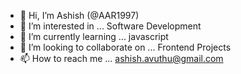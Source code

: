 - 👋 Hi, I’m Ashish (@AAR1997)
- 👀 I’m interested in ... Software Development
- 🌱 I’m currently learning ... javascript
- 💞️ I’m looking to collaborate on ... Frontend Projects
- 📫 How to reach me ... ashish.avuthu@gmail.com

<!---
AAR1997/AAR1997 is a ✨ special ✨ repository because its `README.md` (this file) appears on your GitHub profile.
You can click the Preview link to take a look at your changes.
--->
